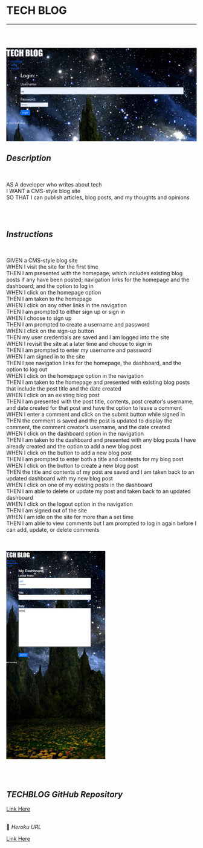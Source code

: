 # **TECH BLOG**
  


---

<br>
<br>



![Desktop Img](/public/assets/techblogdesktop.png) 

 







  


  

## *Description*  
<br>


AS A developer who writes about tech  
I WANT a CMS-style blog site  
SO THAT I can publish articles, blog posts, and my thoughts and opinions  



<br> 
<br>

## *Instructions*  
<br>

GIVEN a CMS-style blog site  
WHEN I visit the site for the first time  
THEN I am presented with the homepage, which includes existing blog posts if any have been posted; navigation links for the homepage   and the dashboard; and the option to log in  
WHEN I click on the homepage option  
THEN I am taken to the homepage  
WHEN I click on any other links in the navigation  
THEN I am prompted to either sign up or sign in  
WHEN I choose to sign up  
THEN I am prompted to create a username and password  
WHEN I click on the sign-up button  
THEN my user credentials are saved and I am logged into the site  
WHEN I revisit the site at a later time and choose to sign in  
THEN I am prompted to enter my username and password  
WHEN I am signed in to the site  
THEN I see navigation links for the homepage, the dashboard, and the option to log out  
WHEN I click on the homepage option in the navigation  
THEN I am taken to the homepage and presented with existing blog posts that include the post title and the date created  
WHEN I click on an existing blog post  
THEN I am presented with the post title, contents, post creator’s username, and date created for that post and have the option to leave   a comment  
WHEN I enter a comment and click on the submit button while signed in  
THEN the comment is saved and the post is updated to display the comment, the comment creator’s username, and the date created  
WHEN I click on the dashboard option in the navigation  
THEN I am taken to the dashboard and presented with any blog posts I have already created and the option to add a new blog post  
WHEN I click on the button to add a new blog post  
THEN I am prompted to enter both a title and contents for my blog post  
WHEN I click on the button to create a new blog post  
THEN the title and contents of my post are saved and I am taken back to an updated dashboard with my new blog post  
WHEN I click on one of my existing posts in the dashboard  
THEN I am able to delete or update my post and taken back to an updated dashboard  
WHEN I click on the logout option in the navigation  
THEN I am signed out of the site  
WHEN I am idle on the site for more than a set time  
THEN I am able to view comments but I am prompted to log in again before I can add, update, or delete comments   
<br>
<br>


![Desktop Img](/public/assets/mobiletechblog.png)

<br>
<br>

## *TECHBLOG GitHub Repository*  

[Link Here](https://github.com/JosieSavill/TechBlog)
<br>
<br>

🚀 *Heroku URL*

[Link Here]()


    























